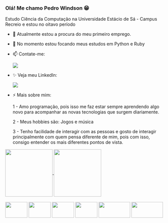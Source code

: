 ### Olá! Me chamo Pedro Windson 😁

Estudo Ciência da Computação na Universidade Estácio de Sá - Campus Recreio e estou no oitavo período
- 🔭 Atualmente estou a procura do meu primeiro emprego.
- 🌱 No momento estou focando meus estudos em Python e Ruby
- 📫 Contate-me: <div><a href="mailto:pedrowindson564@gmail.com"><img src="https://img.shields.io/badge/Gmail-D14836?style=for-the-badge&logo=gmail&logoColor=white" target="_blank"></a></div>
- ✨ Veja meu LinkedIn:<div><a href="https://www.linkedin.com/in/pedro-windson-1ab58b212/" target="_blank"><img src="https://img.shields.io/badge/LinkedIn-0077B5?style=for-the-badge&logo=linkedin&logoColor=white" target="_blank"></a></div>
- ⚡ Mais sobre mim:

   1 - Amo programação, pois isso me faz estar sempre aprendendo algo novo para acompanhar as novas tecnologias que surgem diariamente.

   2 - Meus hobbies são: Jogos e música

   3 - Tenho facilidade de interagir com as pessoas e gosto de interagir principalmente com quem pensa diferente de mim, pois com isso, consigo entender os mais diferentes pontos de vista.

<div>
  <a href="https://github.com/PedroWindson/github-readme-stats">
    <img align="center" height="150px" src="https://github-readme-stats.vercel.app/api?username=PedroWindson&show_icons=true&theme=tokyonight" />
  </a>
  
  <a href="https://github.com/PedroWindson/github-readme-stats">
    <img align="center" height="150px" src="https://github-readme-stats.vercel.app/api/top-langs/?username=PedroWindson&layout=compact&theme=tokyonight" />
  </a>
</div>

<div style="display: inline_block"><br>
<img align="center" height="50" width="70" src="https://cdn.jsdelivr.net/gh/devicons/devicon/icons/python/python-original-wordmark.svg" />
<img align="center" height="50" width="70" src="https://cdn.jsdelivr.net/gh/devicons/devicon/icons/ruby/ruby-plain-wordmark.svg" />
<img align="center" height="50" width="70" src="https://cdn.jsdelivr.net/gh/devicons/devicon/icons/html5/html5-plain-wordmark.svg" />
<img align="center" height="50" width="70" src="https://cdn.jsdelivr.net/gh/devicons/devicon/icons/css3/css3-plain-wordmark.svg" />
<img align="center" height="50" width="100" src="https://img.shields.io/badge/C%2B%2B-00599C?style=for-the-badge&logo=c%2B%2B&logoColor=white"/>
<a href="https://seekvectorlogo.com/sap-vector-logo-svg/" target="_blank">
   <img align="center" height="50" width="100" src="https://seekvectorlogo.com/wp-content/uploads/2017/12/sap-vector-logo.png" />
</a>
</div>
